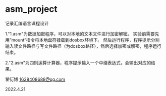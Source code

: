 # asm_project
记录汇编语言课程设计

1."1.asm"为数据加密程序，可以对本地的文本文件进行加密解密。
实验前需要先用”mount“指令将本地盘符挂载到dosbox环境下。
然后运行程序，程序提示分别输入读文件路径与写文件路径（为dosbox路径），然后选择加密或解密，程序运行结束。

2."2.asm"为四则运算计算器，程序提示输入一个中缀表达式，会输出对应的结果。

翟衍博 1638408688@qq.com

2022.4.21
